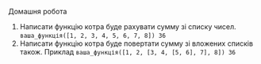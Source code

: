 Домашня робота
1. Написати функцію котра буде рахувати сумму зі списку чисел. 
   `ваша_функція([1, 2, 3, 4, 5, 6, 7, 8])
    36`
2. Написати функцію котра буде повертати сумму зі вложених списків також. Приклад 
   `ваша_функція([1, 2, [3, 4, [5, 6], 7], 8])
    36`


